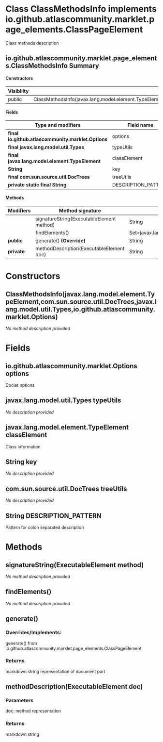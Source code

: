 Class ClassMethodsInfo implements io.github.atlascommunity.marklet.page_elements.ClassPageElement
=================================================================================================
Class methods description

io.github.atlascommunity.marklet.page_elements.ClassMethodsInfo Summary
-------
#### Constructors
| Visibility | Signature                                                                                                                                                |
| ---------- | -------------------------------------------------------------------------------------------------------------------------------------------------------- |
| public     | ClassMethodsInfo(javax.lang.model.element.TypeElement,com.sun.source.util.DocTrees,javax.lang.model.util.Types,io.github.atlascommunity.marklet.Options) |
#### Fields
| Type and modifiers                                 | Field name          |
| -------------------------------------------------- | ------------------- |
| **final io.github.atlascommunity.marklet.Options** | options             |
| **final javax.lang.model.util.Types**              | typeUtils           |
| **final javax.lang.model.element.TypeElement**     | classElement        |
| **String**                                         | key                 |
| **final com.sun.source.util.DocTrees**             | treeUtils           |
| **private static final String**                    | DESCRIPTION_PATTERN |
#### Methods
| Modifiers   | Method signature                          | Return type                                     |
| ----------- | ----------------------------------------- | ----------------------------------------------- |
|             | signatureString(ExecutableElement method) | String                                          |
|             | findElements()                            | Set<javax.lang.model.element.ExecutableElement> |
| **public**  | generate() **(Override)**                 | String                                          |
| **private** | methodDescription(ExecutableElement doc)  | String                                          |

Constructors
============
ClassMethodsInfo(javax.lang.model.element.TypeElement,com.sun.source.util.DocTrees,javax.lang.model.util.Types,io.github.atlascommunity.marklet.Options)
--------------------------------------------------------------------------------------------------------------------------------------------------------
*No method description provided*


Fields
======
io.github.atlascommunity.marklet.Options options
------------------------------------------------
Doclet options


javax.lang.model.util.Types typeUtils
-------------------------------------
*No description provided*


javax.lang.model.element.TypeElement classElement
-------------------------------------------------
Class information


String key
--------------------
*No description provided*


com.sun.source.util.DocTrees treeUtils
--------------------------------------
*No description provided*


String DESCRIPTION_PATTERN
------------------------------------
Pattern for colon separated description


Methods
=======
signatureString(ExecutableElement method)
-----------------------------------------
*No method description provided*


findElements()
--------------
*No method description provided*


generate()
----------
### Overrides/Implements:
generate() from io.github.atlascommunity.marklet.page_elements.ClassPageElement



### Returns

markdown string representation of document part


methodDescription(ExecutableElement doc)
----------------------------------------


### Parameters

doc: method representation

### Returns

markdown string


